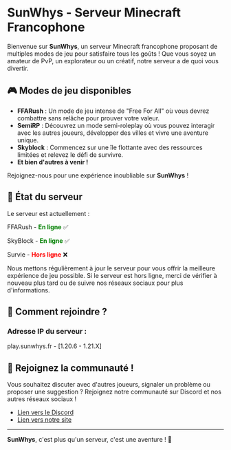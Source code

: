# SunWhys - Serveur Minecraft Francophone

Bienvenue sur **SunWhys**, un serveur Minecraft francophone proposant de multiples modes de jeu pour satisfaire tous les goûts ! Que vous soyez un amateur de PvP, un explorateur ou un créatif, notre serveur a de quoi vous divertir.

## 🎮 Modes de jeu disponibles

- **FFARush** : Un mode de jeu intense de "Free For All" où vous devrez combattre sans relâche pour prouver votre valeur.
- **SemiRP** : Découvrez un mode semi-roleplay où vous pouvez interagir avec les autres joueurs, développer des villes et vivre une aventure unique.
- **Skyblock** : Commencez sur une île flottante avec des ressources limitées et relevez le défi de survivre.
- **Et bien d'autres à venir !**

Rejoignez-nous pour une expérience inoubliable sur **SunWhys** !

## 📢 État du serveur

Le serveur est actuellement : 

<!-- Modifier ce texte en fonction de l'état du serveur -->
<!--**<span style="color:red">Hors ligne</span>** ❌-->

<!-- Si le serveur est en ligne, remplacer par : -->
FFARush - **<span style="color:green">En ligne</span>** ✅

SkyBlock - **<span style="color:green">En ligne</span>** ✅

Survie - **<span style="color:red">Hors ligne</span>** ❌

Nous mettons régulièrement à jour le serveur pour vous offrir la meilleure expérience de jeu possible. Si le serveur est hors ligne, merci de vérifier à nouveau plus tard ou de suivre nos réseaux sociaux pour plus d'informations.

## 📜 Comment rejoindre ?

### Adresse IP du serveur : 

play.sunwhys.fr - [1.20.6 - 1.21.X]

## 👥 Rejoignez la communauté !

Vous souhaitez discuter avec d'autres joueurs, signaler un problème ou proposer une suggestion ? Rejoignez notre communauté sur Discord et nos autres réseaux sociaux !

- [Lien vers le Discord](https://discord.gg/9Qgz6fX4jR)
- [Lien vers notre site](https://sunwhys.fr)
<!--- [Twitter](https://twitter.com/SunWhysMC)-->
  
---

**SunWhys**, c'est plus qu'un serveur, c'est une aventure ! 🌟
